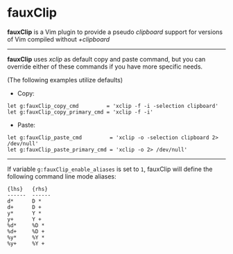fauxClip
=============

**fauxClip** is a Vim plugin to provide a pseudo _clipboard_ support for
versions of Vim compiled without _+clipboard_

---

**fauxClip** uses _xclip_ as default copy and paste command, but you can
override either of these commands if you have more specific needs.

(The following examples utilize defaults)

* Copy:
``` vim
let g:fauxClip_copy_cmd         = 'xclip -f -i -selection clipboard'
let g:fauxClip_copy_primary_cmd = 'xclip -f -i'
```
* Paste:
``` vim
let g:fauxClip_paste_cmd         = 'xclip -o -selection clipboard 2> /dev/null'
let g:fauxClip_paste_primary_cmd = 'xclip -o 2> /dev/null'
```

---

If variable `g:fauxClip_enable_aliases` is set to `1`, fauxClip will define
the following command line mode aliases:

```
{lhs}   {rhs}
------  ------
d*      D *
d+      D +
y*      Y *
y+      Y +
%d*     %D *
%d+     %D +
%y*     %Y *
%y+     %Y +
```
